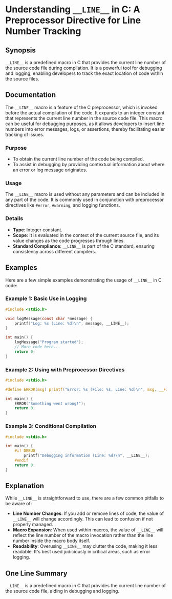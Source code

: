 <!--
Meta Description: # Understanding `__LINE__` in C: A Preprocessor Directive for Line Number Tracking ## Synopsis `__LINE__` is a predefined macro in C that provides the...
Meta Keywords: __line__, line, code, number, macro
-->

# Understanding `__LINE__` in C: A Preprocessor Directive for Line Number Tracking

## Synopsis
`__LINE__` is a predefined macro in C that provides the current line number of the source code file during compilation. It is a powerful tool for debugging and logging, enabling developers to track the exact location of code within the source files.

## Documentation
The `__LINE__` macro is a feature of the C preprocessor, which is invoked before the actual compilation of the code. It expands to an integer constant that represents the current line number in the source code file. This macro can be useful for debugging purposes, as it allows developers to insert line numbers into error messages, logs, or assertions, thereby facilitating easier tracking of issues.

### Purpose
- To obtain the current line number of the code being compiled.
- To assist in debugging by providing contextual information about where an error or log message originates.

### Usage
The `__LINE__` macro is used without any parameters and can be included in any part of the code. It is commonly used in conjunction with preprocessor directives like `#error`, `#warning`, and logging functions.

### Details
- **Type**: Integer constant.
- **Scope**: It is evaluated in the context of the current source file, and its value changes as the code progresses through lines.
- **Standard Compliance**: `__LINE__` is part of the C standard, ensuring consistency across different compilers.

## Examples
Here are a few simple examples demonstrating the usage of `__LINE__` in C code:

### Example 1: Basic Use in Logging
```c
#include <stdio.h>

void logMessage(const char *message) {
    printf("Log: %s (Line: %d)\n", message, __LINE__);
}

int main() {
    logMessage("Program started");
    // More code here...
    return 0;
}
```

### Example 2: Using with Preprocessor Directives
```c
#include <stdio.h>

#define ERROR(msg) printf("Error: %s (File: %s, Line: %d)\n", msg, __FILE__, __LINE__)

int main() {
    ERROR("Something went wrong!");
    return 0;
}
```

### Example 3: Conditional Compilation
```c
#include <stdio.h>

int main() {
    #if DEBUG
        printf("Debugging information (Line: %d)\n", __LINE__);
    #endif
    return 0;
}
```

## Explanation
While `__LINE__` is straightforward to use, there are a few common pitfalls to be aware of:

- **Line Number Changes**: If you add or remove lines of code, the value of `__LINE__` will change accordingly. This can lead to confusion if not properly managed.
- **Macro Expansion**: When used within macros, the value of `__LINE__` will reflect the line number of the macro invocation rather than the line number inside the macro body itself.
- **Readability**: Overusing `__LINE__` may clutter the code, making it less readable. It's best used judiciously in critical areas, such as error logging.

## One Line Summary
`__LINE__` is a predefined macro in C that provides the current line number of the source code file, aiding in debugging and logging.